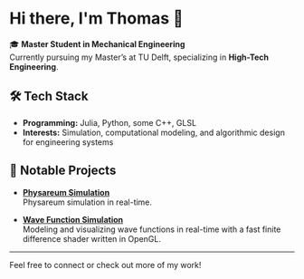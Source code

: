 # Hi there, I'm Thomas 👋

🎓 **Master Student in Mechanical Engineering**  
Currently pursuing my Master’s at TU Delft, specializing in **High-Tech Engineering**.

## 🛠️ Tech Stack
- **Programming:** Julia, Python, some C++, GLSL
- **Interests:** Simulation, computational modeling, and algorithmic design for engineering systems

## 🚀 Notable Projects

- [**Physareum Simulation**](https://github.com/thomasc791/ant-colony)  
  Physareum simulation in real-time.

- [**Wave Function Simulation**](https://github.com/thomasc791/waves)  
  Modeling and visualizing wave functions in real-time with a fast finite difference shader written in OpenGL.

---

Feel free to connect or check out more of my work!  
<!-- Add your social links here, e.g. LinkedIn, personal website -->
